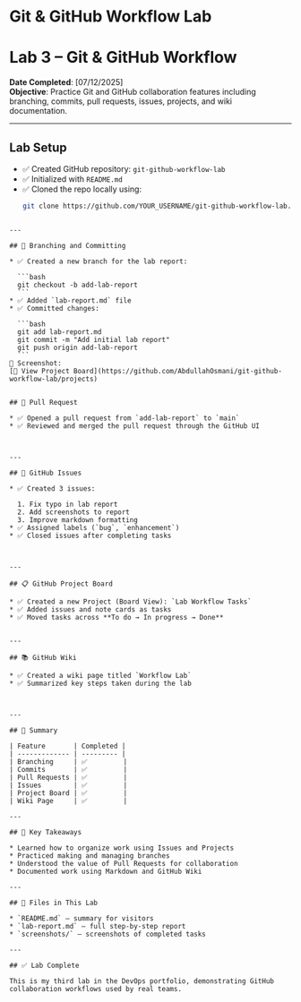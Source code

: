 # Git & GitHub Workflow Lab


# Lab 3 – Git & GitHub Workflow

 **Date Completed**: [07/12/2025]  
 **Objective**: Practice Git and GitHub collaboration features including branching, commits, pull requests, issues, projects, and wiki documentation.

---

##  Lab Setup

- ✅ Created GitHub repository: `git-github-workflow-lab`
- ✅ Initialized with `README.md`
- ✅ Cloned the repo locally using:
  ```bash
  git clone https://github.com/YOUR_USERNAME/git-github-workflow-lab.git
````

---

## 🌿 Branching and Committing

* ✅ Created a new branch for the lab report:

  ```bash
  git checkout -b add-lab-report
  ```
* ✅ Added `lab-report.md` file
* ✅ Committed changes:

  ```bash
  git add lab-report.md
  git commit -m "Add initial lab report"
  git push origin add-lab-report
  ```
📸 Screenshot:  
[🔗 View Project Board](https://github.com/AbdullahOsmani/git-github-workflow-lab/projects)


## 🔁 Pull Request

* ✅ Opened a pull request from `add-lab-report` to `main`
* ✅ Reviewed and merged the pull request through the GitHub UI



---

## 🐛 GitHub Issues

* ✅ Created 3 issues:

  1. Fix typo in lab report
  2. Add screenshots to report
  3. Improve markdown formatting
* ✅ Assigned labels (`bug`, `enhancement`)
* ✅ Closed issues after completing tasks



---

## 📋 GitHub Project Board

* ✅ Created a new Project (Board View): `Lab Workflow Tasks`
* ✅ Added issues and note cards as tasks
* ✅ Moved tasks across **To do → In progress → Done**


---

## 📚 GitHub Wiki

* ✅ Created a wiki page titled `Workflow Lab`
* ✅ Summarized key steps taken during the lab



---

## 📘 Summary

| Feature       | Completed |
| ------------- | --------- |
| Branching     | ✅         |
| Commits       | ✅         |
| Pull Requests | ✅         |
| Issues        | ✅         |
| Project Board | ✅         |
| Wiki Page     | ✅         |

---

## 🧠 Key Takeaways

* Learned how to organize work using Issues and Projects
* Practiced making and managing branches
* Understood the value of Pull Requests for collaboration
* Documented work using Markdown and GitHub Wiki

---

## 📂 Files in This Lab

* `README.md` – summary for visitors
* `lab-report.md` – full step-by-step report
* `screenshots/` – screenshots of completed tasks

---

## ✅ Lab Complete

This is my third lab in the DevOps portfolio, demonstrating GitHub collaboration workflows used by real teams.




